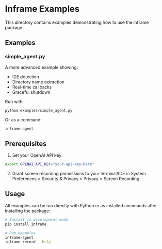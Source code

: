 # Inframe Examples

This directory contains examples demonstrating how to use the inframe package.

## Examples

### simple_agent.py
A more advanced example showing:
- IDE detection
- Directory name extraction
- Real-time callbacks
- Graceful shutdown

Run with:
```bash
python examples/simple_agent.py
```

Or as a command:
```bash
inframe-agent
```

## Prerequisites

1. Set your OpenAI API key:
```bash
export OPENAI_API_KEY="your-api-key-here"
```

2. Grant screen recording permissions to your terminal/IDE in System Preferences > Security & Privacy > Privacy > Screen Recording

## Usage

All examples can be run directly with Python or as installed commands after installing the package:

```bash
# Install in development mode
pip install inframe

# Run examples
inframe-agent
inframe-record --help
``` 
